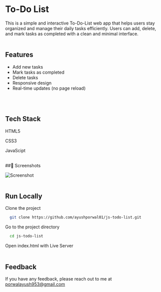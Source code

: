 # To-Do List

This is a simple and interactive To-Do-List web app that helps users stay organized and manage their daily tasks efficiently. 
Users can add, delete, and mark tasks as completed with a clean and minimal interface.
<br>
<br>

## Features
<ul>
  <li>Add new tasks</li>
  <li>Mark tasks as completed</li>
  <li>Delete tasks</li>
  <li>Responsive design</li>
  <li>Real-time updates (no page reload)</li>
</ul> 
<br>
<br>

## Tech Stack

HTML5

CSS3

JavaScipt
<br>
<br>

##📸 Screenshots

![Screenshot](https://i.imgur.com/6bdYz5v.png)
<br>
<br>

## Run Locally

Clone the project

```bash
  git clone https://github.com/ayushporwal01/js-todo-list.git
```

Go to the project directory

```bash
  cd js-todo-list
```

Open index.html with Live Server
<br>
<br>

## Feedback

If you have any feedback, please reach out to me at porwalayush953@gmail.com



